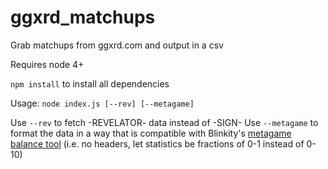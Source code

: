 # ggxrd_matchups
Grab matchups from ggxrd.com and output in a csv

Requires node 4+

`npm install` to install all dependencies

Usage:
`node index.js [--rev] [--metagame]`

Use `--rev` to fetch -REVELATOR- data instead of -SIGN-
Use `--metagame` to format the data in a way that is compatible with Blinkity's [metagame balance tool](https://github.com/Blinkity/metagame) (i.e. no headers, let statistics be fractions of 0-1 instead of 0-10)
